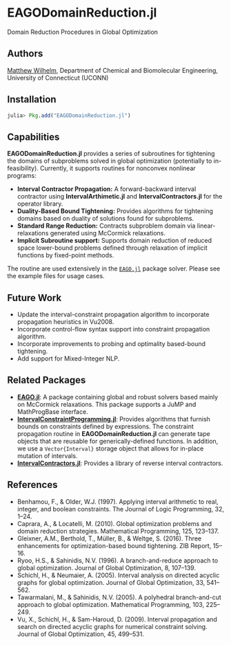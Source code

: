 # EAGODomainReduction.jl
Domain Reduction Procedures in Global Optimization

## Authors

 [Matthew Wilhelm](httppsor.uconn.eduour-team), Department of Chemical and Biomolecular Engineering,  University of Connecticut (UCONN)

## Installation

```julia
julia> Pkg.add("EAGODomainReduction.jl")
```

## Capabilities

**EAGODomainReduction.jl** provides a series of subroutines for tightening the domains of subproblems
solved in global optimization (potentially to in-feasibility). Currently, it supports routines for
nonconvex nonlinear programs:
- **Interval Contractor Propagation:** A forward-backward interval contractor using **IntervalArthimetic.jl**
and **IntervalContractors.jl** for the operator library.
- **Duality-Based Bound Tightening:** Provides algorithms for tightening domains based on duality of solutions
found for subproblems.
- **Standard Range Reduction:** Contracts subproblem domain via linear-relaxations generated using McCormick
relaxations.
- **Implicit Subroutine support:** Supports domain reduction of reduced space lower-bound problems defined through
relaxation of implicit functions by fixed-point methods.

The routine are used extensively in the [`EAGO.jl`](https://github.com/MatthewStuber/EAGO.jl) package solver.
Please see the example files for usage cases.

## Future Work

- Update the interval-constraint propagation algorithm to incorporate propagation heuristics in Vu2008.
- Incorporate control-flow syntax support into constraint propagation algorithm.
- Incorporate improvements to probing and optimality based-bound tightening.
- Add support for Mixed-Integer NLP.

## Related Packages
- [**EAGO.jl**](https://github.com/MatthewStuber/EAGO.jl): A package containing global and robust solvers based mainly on McCormick relaxations.
This package supports a JuMP and MathProgBase interface.
- [**IntervalConstraintProgramming.jl**](https://github.com/JuliaIntervals/IntervalConstraintProgramming.jl): Provides algorithms that furnish bounds
on constraints defined by expressions. The constraint propagation routine in **EAGODomainReduction.jl** can generate tape objects that are
reusable for generically-defined functions. In addition, we use a `Vector{Interval}` storage object that allows for in-place mutation of intervals.
- [**IntervalContractors.jl**](https://github.com/JuliaIntervals/IntervalContractors.jl): Provides a library of reverse interval contractors.

## References
- Benhamou, F., & Older, W.J. (1997). Applying interval arithmetic to real, integer, and boolean constraints. The Journal of Logic Programming, 32, 1–24.
- Caprara, A., & Locatelli, M. (2010). Global optimization problems and domain reduction strategies. Mathematical Programming, 125, 123–137.
- Gleixner, A.M., Berthold, T., Müller, B., & Weltge, S. (2016). Three enhancements for optimization-based bound tightening. ZIB Report, 15–16.
- Ryoo, H.S., & Sahinidis, N.V. (1996). A branch-and-reduce approach to global optimization. Journal of Global Optimization, 8, 107–139.
- Schichl, H., & Neumaier, A. (2005). Interval analysis on directed acyclic graphs for global optimization. Journal of Global Optimization, 33, 541–562.
- Tawarmalani, M., & Sahinidis, N.V. (2005). A polyhedral branch-and-cut approach to global optimization. Mathematical Programming, 103, 225–249.
- Vu, X., Schichl, H., & Sam-Haroud, D. (2009). Interval propagation and search on directed acyclic
graphs for numerical constraint solving. Journal of Global Optimization, 45, 499–531.
